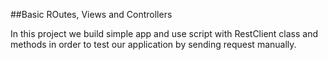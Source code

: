 ##Basic ROutes, Views and Controllers

In this project we build simple app and use script with RestClient class and methods in order to test our application by sending request manually.
